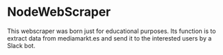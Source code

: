 # NodeWebScraper
This webscraper was born just for educational purposes. Its function is to extract data from mediamarkt.es and send it to the interested users by a Slack bot.
